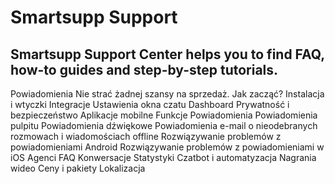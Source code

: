 # Smartsupp Support
## Smartsupp Support Center helps you to find FAQ, how-to guides and step-by-step tutorials.
Powiadomienia 
Nie strać żadnej szansy na sprzedaż. 
Jak zacząć? 
Instalacja i wtyczki 
Integracje 
Ustawienia okna czatu 
Dashboard 
Prywatność i bezpieczeństwo 
Aplikacje mobilne 
Funkcje 
Powiadomienia 
Powiadomienia pulpitu 
Powiadomienia dźwiękowe 
Powiadomienia e-mail o nieodebranych rozmowach i wiadomościach offline 
Rozwiązywanie problemów z powiadomieniami Android 
Rozwiązywanie problemów z powiadomieniami w iOS 
Agenci 
FAQ 
Konwersacje 
Statystyki 
Czatbot i automatyzacja 
Nagrania wideo 
Ceny i pakiety 
Lokalizacja

